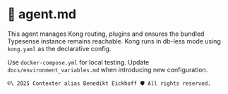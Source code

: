 # 🤖 agent.md

This agent manages Kong routing, plugins and ensures the bundled Typesense
instance remains reachable.
Kong runs in db-less mode using `kong.yaml` as the declarative config.

Use `docker-compose.yml` for local testing. Update `docs/environment_variables.md`
when introducing new configuration.


````text
©\ 2025 Contexter alias Benedikt Eickhoff 🛡️ All rights reserved.
````

